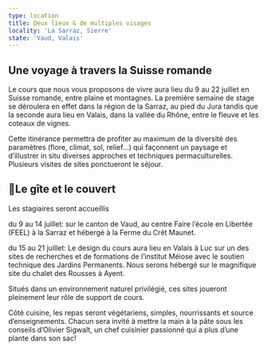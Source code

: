 ```yaml
---
type: location
title: Deux lieux & de multiples visages
locality: 'La Sarraz, Sierre'
state: 'Vaud, Valais'
---
```

## Une voyage à travers la Suisse romande

Le cours que nous vous proposons de vivre aura lieu du 9 au 22 juillet en Suisse
romande, entre plaine et montagnes. La première semaine de stage se déroulera en
effet dans la région de la Sarraz, au pied du Jura tandis que la seconde aura
lieu en Valais, dans la vallée du Rhône, entre le fleuve et les coteaux de
vignes.

Cette itinérance permettra de profiter au maximum de la diversité des paramètres
(flore, climat, sol, relief...) qui façonnent un paysage et d’illustrer in situ
diverses approches et techniques permaculturelles. Plusieurs visites de sites
ponctueront le séjour.

## Le gîte et le couvert

Les stagiaires seront accueillis 

du 9 au 14 juillet: sur le canton de Vaud, au centre Faire l’école en Libertée (FEEL) à la Sarraz et hébergé à la Ferme du Crêt Maunet.

du 15 au 21 juillet: Le design du cours aura lieu en Valais à Luc sur un des sites de recherches et de formations de l’institut Méiose avec le soutien technique des Jardins Permanents. Nous serons hébergé sur le magnifique site du chalet des Rousses à Ayent.

Situés dans un environnement naturel privilégié, ces  sites joueront pleinement leur rôle de support de cours.

Côté cuisine, les repas seront végétariens, simples, nourrissants et source d’enseignements. Chacun sera invité à mettre la main à la pâte sous les conseils d’Olivier Sigwalt, un chef cuisinier passionné qui a plus d’une plante dans son sac!
